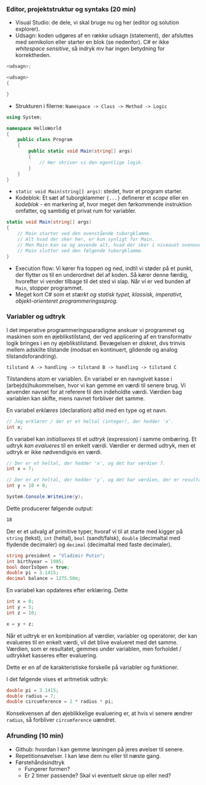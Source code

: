 ### Editor, projektstruktur og syntaks (20 min)

- Visual Studio: de dele, vi skal bruge nu og her (editor og solution explorer).
- Udsagn: koden udgøres af en række udsagn (statement), der afsluttes med semikolon eller starter en blok (se nedenfor). C# er ikke _whitespace sensitive_, så indryk mv har ingen betydning for korrektheden.
```csharp
<udsagn>;

<udsagn> 
{

}
```

- Strukturen i filerne: `Namespace -> Class -> Method -> Logic`
```csharp
using System;

namespace HelloWorld
{
    public class Program
    {
        public static void Main(string[] args) 
        {
            // Her skriver vi den egentlige logik.
        }
    }
}
```

- `static void Main(string[] args)`: stedet, hvor et program starter.
- Kodeblok: Et sæt af tuborgklammer `{...}` definerer et _scope_ eller en _kodeblok_ - en markering af, hvor meget den førkommende instruktion omfatter, og samtidig et privat rum for variabler.

```csharp
static void Main(string[] args) 
{
    // Main starter ved den ovenstående tuborgklamme.
    // Alt hvad der sker her, er kun synligt for Main.
    // Men Main kan se og anvende alt, hvad der sker i niveauet ovenover.
    // Main slutter ved den følgende tuborgklamme.
}
```

- Execution flow: Vi kører fra toppen og ned, indtil vi støder på et punkt, der flytter os til en underordnet del af koden. Så kører denne færdig, hvorefter vi vender tilbage til det sted vi slap. Når vi er ved bunden af `Main`, stopper programmet.
- Meget kort C# som et _stærkt og statisk typet, klassisk, imperativt, objekt-orienteret programmeringssprog_.

### Variabler og udtryk

I det imperative programmeringsparadigme anskuer vi programmet og maskinen som en øjeblikstilstand, der ved applicering af en transformativ logik bringes i en ny øjeblikstilstand. Bevægelsen er _diskret_, dvs trinvis mellem adskilte tilstande (modsat en kontinuert, glidende og analog tilstandsforandring).

`tilstand A -> handling -> tilstand B -> handling -> tilstand C`

Tilstandens atom er variablen. En variabel er en navngivet kasse i (arbejds)hukommelsen, hvor vi kan gemme en værdi til senere brug. Vi anvender navnet for at referere til den indeholdte værdi. Værdien bag variablen kan skifte, mens navnet forbliver det samme.

En variabel _erklæres_ (declaration) altid med en type og et navn.

```csharp
// Jeg erklærer / der er et heltal (integer), der hedder 'x'.
int x;
```

En variabel kan _initialiseres_ til et _udtryk_ (expression) i samme ombæring. Et udtryk _kan evalueres_ til en enkelt værdi. Værdier er dermed udtryk, men et udtryk er ikke nødvendigvis en værdi.

```csharp
// Der er et heltal, der hedder 'x', og det har værdien 7.
int x = 7;

// Der er et heltal, der hedder 'y', og det har værdien, der er resultatet af 10 + 8.
int y = 10 + 8;

System.Console.WriteLine(y);
```

Dette producerer følgende output:

```sh
18
```

Der er et udvalg af primitive typer, hvoraf vi til at starte med kigger på `string` (tekst), `int` (heltal), `bool` (sandt/falsk), `double` (decimaltal med flydende decimaler) og `decimal` (decimaltal med faste decimaler).

```csharp
string president = "Vladimir Putin";
int birthyear = 1985;
bool doorIsOpen = true;
double pi = 3.1415;
decimal balance = 1275.50m;
```

En variabel kan opdateres efter erklæring. Dette 

```csharp
int x = 0;
int y = 5;
int z = 10;

x = y + z;
```

Når et udtryk er en kombination af værdier, variabler og operatorer, der kan evalueres til en enkelt værdi, vil det blive evalueret med det samme. Værdien, som er resultatet, gemmes under variablen, men forholdet / udtrykket kasseres efter evaluering. 

Dette er en af de karakteristiske forskelle på variabler og funktioner.

I det følgende vises et aritmetisk udtryk:

```csharp
double pi = 3.1415;
double radius = 7;
double circumference = 2 * radius * pi;
```

Konsekvensen af den øjeblikkelige evaluering er, at hvis vi senere ændrer `radius`, så forbliver `circumference` uændret.


### Afrunding (10 min)

- Github: hvordan I kan gemme løsningen på jeres øvelser til senere.
- Repetitionsøvelser. I kan løse dem nu eller til næste gang.
- Førstehåndsindtryk
  - Fungerer formen?
  - Er 2 timer passende? Skal vi eventuelt skrue op eller ned?